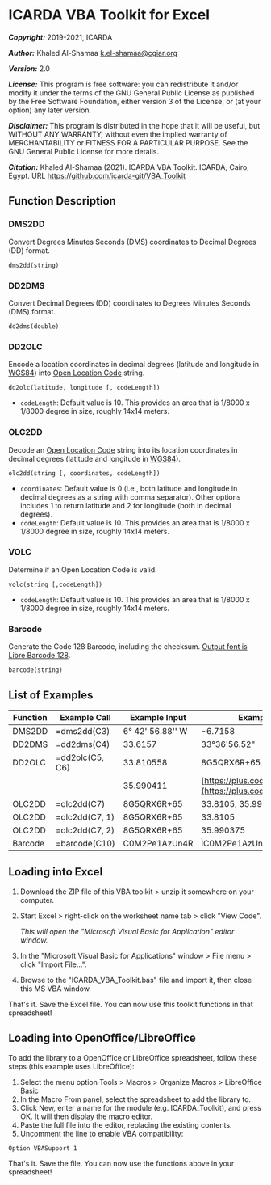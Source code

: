 # ICARDA VBA Toolkit for Excel

**_Copyright:_** 2019-2021, ICARDA

**_Author:_** Khaled Al-Shamaa <k.el-shamaa@cgiar.org>

**_Version:_** 2.0

**_License:_** This program is free software: you can redistribute it and/or modify it under the terms of the GNU General Public License as published by the Free Software Foundation, either version 3 of the License, or (at your option) any later version.

**_Disclaimer:_** This program is distributed in the hope that it will be useful, but WITHOUT ANY WARRANTY; without even the implied warranty of MERCHANTABILITY or FITNESS FOR A PARTICULAR PURPOSE. See the GNU General Public License for more details.

**_Citation:_** Khaled Al-Shamaa (2021). ICARDA VBA Toolkit. ICARDA, Cairo, Egypt. URL https://github.com/icarda-git/VBA_Toolkit

## Function Description

### DMS2DD
Convert Degrees Minutes Seconds (DMS) coordinates to Decimal Degrees (DD) format.

`dms2dd(string)`

### DD2DMS
Convert Decimal Degrees (DD) coordinates to Degrees Minutes Seconds (DMS) format.

`dd2dms(double)`

### DD2OLC
Encode a location coordinates in decimal degrees (latitude and longitude in [WGS84](https://en.wikipedia.org/wiki/World_Geodetic_System)) into [Open Location Code](https://github.com/google/open-location-code/blob/master/docs/specification.md) string.

`dd2olc(latitude, longitude [, codeLength])`

* `codeLength`: Default value is 10. This provides an area that is 1/8000 x 1/8000 degree in size, roughly 14x14 meters.

### OLC2DD
Decode an [Open Location Code](https://github.com/google/open-location-code/blob/master/docs/specification.md) string into its location coordinates in decimal degrees (latitude and longitude in [WGS84](https://en.wikipedia.org/wiki/World_Geodetic_System)).

`olc2dd(string [, coordinates, codeLength])`

* `coordinates`: Default value is 0 (i.e., both latitude and longitude in decimal degrees as a string with comma separator). Other options includes 1 to return latitude and 2 for longitude (both in decimal degrees).
* `codeLength`: Default value is 10. This provides an area that is 1/8000 x 1/8000 degree in size, roughly 14x14 meters.

### VOLC
Determine if an Open Location Code is valid.

`volc(string [,codeLength])`

* `codeLength`: Default value is 10. This provides an area that is 1/8000 x 1/8000 degree in size, roughly 14x14 meters.

### Barcode
Generate the Code 128 Barcode, including the checksum. [Output font is Libre Barcode 128](https://fonts.google.com/specimen/Libre+Barcode+128).

`barcode(string)`

## List of Examples				
|Function|Example Call|Example Input|Example Output|
|---|---|---|---|
|DMS2DD|=dms2dd(C3)|6° 42' 56.88'' W|-6.7158|
|DD2DMS|=dd2dms(C4)|33.6157|33°36'56.52"|
|DD2OLC|=dd2olc(C5, C6)|33.810558|8G5QRX6R+65|
| | |35.990411|[https://plus.codes/8G5QRX6R+65](https://plus.codes/8G5QRX6R+65)|
|OLC2DD|=olc2dd(C7)|8G5QRX6R+65|33.8105, 35.990375|
|OLC2DD|=olc2dd(C7, 1)|8G5QRX6R+65|33.8105|
|OLC2DD|=olc2dd(C7, 2)|8G5QRX6R+65|35.990375|
|Barcode|=barcode(C10)|C0M2Pe1AzUn4R|ÌC0M2Pe1AzUn4RjÎ|

## Loading into Excel

1. Download the ZIP file of this VBA toolkit > unzip it somewhere on your computer.
2. Start Excel > right-click on the worksheet name tab > click "View Code". 
   
   _This will open the "Microsoft Visual Basic for Application" editor window._
3. In the "Microsoft Visual Basic for Applications" window > File menu > click "Import File...".
4. Browse to the "ICARDA_VBA_Toolkit.bas" file and import it, then close this MS VBA window.
   
That's it. Save the Excel file. You can now use this toolkit functions in that spreadsheet!

## Loading into OpenOffice/LibreOffice

To add the library to a OpenOffice or LibreOffice spreadsheet, follow these steps (this example uses LibreOffice):

1. Select the menu option Tools > Macros > Organize Macros > LibreOffice Basic
2. In the Macro From panel, select the spreadsheet to add the library to.
3. Click New, enter a name for the module (e.g. ICARDA_Toolkit), and press OK. It will then display the macro editor.
4. Paste the full file into the editor, replacing the existing contents.
5. Uncomment the line to enable VBA compatibility:

`Option VBASupport 1`

That's it. Save the file. You can now use the functions above in your spreadsheet!

